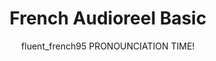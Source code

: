 ---
layout: posts
current: post
title: French Audioreel Basic
author: fluent_french95 PRONOUNCIATION TIME!
tags:
    - audioreel
    - B1
    - A2
    - basic
language: french
published: true
paletes: 
    - winter:
      timeframe:
        start: November
        end: March
      colors:
        - 123412
        - 123412
        - 123412
        - 123412
    - default:
      - colors:
        - 12345
        - 12345
        - 12345
content:
    - text:
        french: "Aujourd'hui est une belle journée et j'ai l'intention de faire une longue promenade dans le parc."
        english: "Today is a beautiful day, and I plan to go for a long walk in the park."
    - text:
        french: "J'adore cuisiner des plats italiens, surtout la pasta avec des tomates fraîches et du basilic."
        english: "I love cooking Italian dishes, especially pasta with fresh tomatoes and basil."
    - text:
        french: "Chaque dimanche, ma famille se réunit pour un grand dîner où nous partageons des histoires et des rires."
        english: "Every Sunday, my family gathers for a big dinner where we share stories and laughter."
    - text:
        french: "Apprendre une nouvelle langue peut être difficile, mais c'est aussi très gratifiant de bien des façons."
        english: "Learning a new language can be challenging, but it is also very rewarding in many ways."
    - text:
        french: "Quand je voyage en Italie, je m'assure toujours de visiter les sites historiques et de savourer la cuisine locale."
        english: "When I travel to Italy, I always make sure to visit the historical sites and enjoy the local cuisine."
    - text:
        french: "Lire des livres en italien a grandement amélioré mon vocabulaire et ma compréhension de la langue."
        english: "Reading books in Italian has greatly improved my vocabulary and understanding of the language."
    - text:
        french: "Mon dessert italien préféré est le tiramisù, que j'aime préparer pour les occasions spéciales."
        english: "My favorite Italian dessert is tiramisu, which I enjoy making for special occasions."
    - text:
        french: "Pendant l'été, j'adore passer mes après-midi sur la plage, profitant du soleil et nageant dans la mer."
        english: "During the summer, I love to spend my afternoons at the beach, soaking up the sun and swimming in the sea."
    - text:
        french: "Chaque matin, je commence ma journée avec une forte tasse de café et une délicieuse viennoiserie de la boulangerie locale."
        english: "Every morning, I start my day with a strong cup of coffee and a delicious pastry from the local bakery."
    - text:
        french: "Explorer les ruelles étroites de Venise est l'une de mes activités préférées quand je visite la ville."
        english: "Exploring the narrow streets of Venice is one of my favorite activities when I visit the city."
    - text:
        french: "Après une longue journée de travail, j'aime me détendre à la maison avec un bon film et un peu de popcorn."
        english: "After a long day at work, I enjoy relaxing at home with a good movie and some popcorn."
    - text:
        french: "Participer à des festivals italiens est une merveilleuse façon de vivre la culture et de rencontrer de nouvelles personnes."
        english: "Attending Italian festivals is a wonderful way to experience the culture and meet new people."
    - text:
        french: "Je pratique souvent mon italien en parlant avec des amis qui sont locuteurs natifs et adorent partager leur culture."
        english: "I often practice my Italian by speaking with friends who are native speakers and love sharing their culture."
    - text:
        french: "La campagne en Toscane est à couper le souffle, avec ses collines vallonnées et ses beaux vignobles."
        english: "The countryside in Tuscany is breathtaking, with its rolling hills and beautiful vineyards."
    - text:
        french: "Cuisiner ensemble avec des amis est un moyen amusant de se lier et d'apprendre de nouvelles recettes les uns des autres."
        english: "Cooking together with friends is a fun way to bond and learn new recipes from each other."
    - text:
        french: "Visiter des galeries d'art et des musées me permet d'apprécier la riche histoire et la créativité des artistes italiens."
        english: "Visiting art galleries and museums allows me to appreciate the rich history and creativity of Italian artists."
    - text:
        french: "Participer à un cours de cuisine en Italie a été une expérience inoubliable qui m'a appris des techniques traditionnelles."
        english: "Taking a cooking class in Italy was an unforgettable experience that taught me traditional techniques."
    - text:
        french: "Écouter de la musique italienne m'aide à améliorer ma prononciation et à comprendre le rythme de la langue."
        english: "Listening to Italian music helps me improve my pronunciation and understand the rhythm of the language."
    - text:
        french: "En me promenant dans les charmantes rues de Florence, je trouve toujours quelque chose de nouveau et d'excitant à découvrir."
        english: "Walking through the charming streets of Florence, I always find something new and exciting to discover."
    - text:
        french: "Pendant les réunions de famille, nous jouons souvent à des jeux et nous rappelons nos souvenirs d'enfance, ce qui nous rapproche davantage."
        english: "At family gatherings, we often play games and reminisce about our childhood memories, which brings us closer together."
    - text:
        french: "Aujourd'hui est une belle journée et j'ai l'intention de faire une longue promenade dans le parc."
        english: "Today is a beautiful day, and I plan to go for a long walk in the park."
    - text:
        french: "J'adore cuisiner des plats italiens, surtout la pasta avec des tomates fraîches et du basilic."
        english: "I love cooking Italian dishes, especially pasta with fresh tomatoes and basil."
    - text:
        french: "Chaque dimanche, ma famille se réunit pour un grand dîner où nous partageons des histoires et des rires."
        english: "Every Sunday, my family gathers for a big dinner where we share stories and laughter."
    - text:
        french: "Apprendre une nouvelle langue peut être difficile, mais c'est aussi très gratifiant de bien des façons."
        english: "Learning a new language can be challenging, but it is also very rewarding in many ways."
    - text:
        french: "Quand je voyage en Italie, je m'assure toujours de visiter les sites historiques et de savourer la cuisine locale."
        english: "When I travel to Italy, I always make sure to visit the historical sites and enjoy the local cuisine."
    - text:
        french: "Lire des livres en italien a grandement amélioré mon vocabulaire et ma compréhension de la langue."
        english: "Reading books in Italian has greatly improved my vocabulary and understanding of the language."
    - text:
        french: "Mon dessert italien préféré est le tiramisù, que j'aime préparer pour les occasions spéciales."
        english: "My favorite Italian dessert is tiramisu, which I enjoy making for special occasions."
    - text:
        french: "Pendant l'été, j'adore passer mes après-midi sur la plage, profitant du soleil et nageant dans la mer."
        english: "During the summer, I love to spend my afternoons at the beach, soaking up the sun and swimming in the sea."
    - text:
        french: "Chaque matin, je commence ma journée avec une forte tasse de café et une délicieuse viennoiserie de la boulangerie locale."
        english: "Every morning, I start my day with a strong cup of coffee and a delicious pastry from the local bakery."
    - text:
        french: "Explorer les ruelles étroites de Venise est l'une de mes activités préférées quand je visite la ville."
        english: "Exploring the narrow streets of Venice is one of my favorite activities when I visit the city."
    - text:
        french: "Après une longue journée de travail, j'aime me détendre à la maison avec un bon film et un peu de popcorn."
        english: "After a long day at work, I enjoy relaxing at home with a good movie and some popcorn."
    - text:
        french: "Participer à des festivals italiens est une merveilleuse façon de vivre la culture et de rencontrer de nouvelles personnes."
        english: "Attending Italian festivals is a wonderful way to experience the culture and meet new people."
    - text:
        french: "Je pratique souvent mon italien en parlant avec des amis qui sont locuteurs natifs et adorent partager leur culture."
        english: "I often practice my Italian by speaking with friends who are native speakers and love sharing their culture."
    - text:
        french: "La campagne en Toscane est à couper le souffle, avec ses collines vallonnées et ses beaux vignobles."
        english: "The countryside in Tuscany is breathtaking, with its rolling hills and beautiful vineyards."
    - text:
        french: "Cuisiner ensemble avec des amis est un moyen amusant de se lier et d'apprendre de nouvelles recettes les uns des autres."
        english: "Cooking together with friends is a fun way to bond and learn new recipes from each other."
    - text:
        french: "Visiter des galeries d'art et des musées me permet d'apprécier la riche histoire et la créativité des artistes italiens."
        english: "Visiting art galleries and museums allows me to appreciate the rich history and creativity of Italian artists."
    - text:
        french: "Participer à un cours de cuisine en Italie a été une expérience inoubliable qui m'a appris des techniques traditionnelles."
        english: "Taking a cooking class in Italy was an unforgettable experience that taught me traditional techniques."
    - text:
        french: "Écouter de la musique italienne m'aide à améliorer ma prononciation et à comprendre le rythme de la langue."
        english: "Listening to Italian music helps me improve my pronunciation and understand the rhythm of the language."
    - text:
        french: "En me promenant dans les charmantes rues de Florence, je trouve toujours quelque chose de nouveau et d'excitant à découvrir."
        english: "Walking through the charming streets of Florence, I always find something new and exciting to discover."
    - text:
        french: "Pendant les réunions de famille, nous jouons souvent à des jeux et nous rappelons nos souvenirs d'enfance, ce qui nous rapproche davantage."
        english: "At family gatherings, we often play games and reminisce about our childhood memories, which brings us closer together."
    - text:
        french: "Quand le printemps arrive, les fleurs dans les jardins commencent à fleurir et tout semble plus vivant."
        english: "When spring arrives, the flowers in the gardens begin to bloom, and everything seems more alive."
    - text:
        french: "J'aime me promener le long de la rivière au coucher du soleil, quand le ciel est peint de couleurs merveilleuses."
        english: "I enjoy walking along the river at sunset when the sky is painted with wonderful colors."
    - text:
        french: "Chaque été, nous organisons un voyage en famille pour explorer ensemble de nouvelles villes et cultures."
        english: "Every summer, we organize a family trip to explore new cities and cultures together."
    - text:
        french: "Pendant le week-end, j'aime visiter les marchés locaux pour acheter des fruits et légumes frais."
        english: "During the weekend, I enjoy visiting local markets to buy fresh fruits and vegetables."
    - text:
        french: "J'ai toujours rêvé de visiter Rome et de voir le Colisée, un symbole de l'histoire ancienne."
        english: "I have always dreamed of visiting Rome and seeing the Colosseum, a symbol of ancient history."
    - text:
        french: "Quand je cuisine, j'aime écouter de la musique italienne pour rendre l'atmosphère plus vivante et amusante."
        english: "When I cook, I like to listen to Italian music to make the atmosphere livelier and more fun."
    - text:
        french: "Les traditions de Noël en Italie sont fascinantes, avec des plats spéciaux et des célébrations en famille."
        english: "Italian Christmas traditions are fascinating, with special dishes and family celebrations."
    - text:
        french: "Lors de ma dernière visite à Naples, j'ai goûté à la véritable pizza napolitaine et c'était délicieux."
        english: "During my last visit to Naples, I tasted authentic Neapolitan pizza, and it was delicious."
    - text:
        french: "Quand j'étais enfant, je passais les étés chez mes grands-parents à la campagne, où j'apprenais à jardiner."
        english: "When I was a child, I spent summers at my grandparents' house in the countryside, where I learned to tend the garden."
    - text:
        french: "Pratiquer des sports de plein air est un excellent moyen de rester en forme et de profiter de la beauté de la nature."
        english: "Practicing outdoor sports is a great way to stay fit and enjoy the beauty of nature."
    - text:
        french: "Les soirées d'été sont parfaites pour organiser des barbecues avec des amis et profiter de la bonne compagnie."
        english: "Summer evenings are perfect for hosting barbecues with friends and enjoying good company."
    - text:
        french: "J'aime découvrir de nouveaux restaurants et savourer des plats typiques de la cuisine régionale italienne."
        english: "I love discovering new restaurants and savoring typical dishes from Italian regional cuisine."
    - text:
        french: "Pendant les vacances, j'aime lire des livres qui me transportent dans des mondes lointains et fascinants."
        english: "During the holidays, I enjoy reading books that transport me to distant and fascinating worlds."
    - text:
        french: "Chaque fois que je visite Milan, je ne peux m'empêcher de faire du shopping dans les célèbres boutiques du centre-ville."
        english: "Every time I visit Milan, I can't help but shop in the famous boutiques downtown."
    - text:
        french: "Les randonnées en montagne sont une merveilleuse façon de se détendre et d'apprécier la beauté du paysage."
        english: "Hiking in the mountains is a wonderful way to relax and appreciate the beauty of the landscape."
    - text:
        french: "Quand il pleut, j'aime rester à la maison et regarder des films passionnants avec une tasse de thé chaud."
        english: "When it rains, I enjoy staying home and watching thrilling movies with a cup of hot tea."
    - text:
        french: "Les fêtes d'anniversaire sont toujours l'occasion de réunir amis et famille dans une atmosphère festive."
        english: "Birthday parties are always an occasion to gather friends and family in a festive atmosphere."
    - text:
        french: "Quand j'ai besoin d'inspiration, j'aime me promener dans les musées d'art pour admirer des œuvres extraordinaires."
        english: "When I need inspiration, I enjoy walking through art museums to admire extraordinary works."
    - text:
        french: "Les collines du Chianti sont célèbres pour leurs vignobles et offrent des panoramas à couper le souffle tout au long de l'année."
        english: "The Chianti hills are famous for their vineyards and offer breathtaking views throughout the year."
    - text:
        french: "Chaque année, je participe à un marathon local pour soutenir la communauté et maintenir un mode de vie actif."
        english: "Every year, I participate in a local marathon to support the community and maintain an active lifestyle."
    - text:
        french: "Chaque fois que je visite Florence, je me perds parmi les merveilles artistiques et l'architecture historique de la ville."
        english: "Every time I visit Florence, I get lost among the artistic wonders and historical architecture of the city."
    - text:
        french: "Quand j'ai besoin de me détendre, j'aime faire du yoga le matin en écoutant le chant des oiseaux."
        english: "When I need to relax, I enjoy doing yoga in the morning while listening to the birds singing."
    - text:
        french: "Pendant l'hiver, ma famille et moi allons toujours skier dans les montagnes, nous amusant ensemble dans la neige."
        english: "During the winter, my family and I always go skiing in the mountains, having fun together in the snow."
    - text:
        french: "J'aime cuisiner des plats traditionnels italiens, comme le risotto à la milanaise, pour surprendre mes amis."
        english: "I enjoy cooking traditional Italian dishes, like risotto alla Milanese, to surprise my friends."
    - text:
        french: "Chaque été, je participe à un festival de musique en plein air où je peux écouter des groupes locaux et danser avec des amis."
        english: "Every summer, I attend an outdoor music festival where I can listen to local bands and dance with friends."
    - text:
        french: "Quand j'étais jeune, je rêvais de devenir astronaute et de voyager dans l'espace pour explorer de nouveaux mondes."
        english: "When I was young, I dreamed of becoming an astronaut and traveling in space to explore new worlds."
    - text:
        french: "Visiter les marchés aux puces est un moyen amusant de trouver des objets uniques et de découvrir l'histoire d'un lieu."
        english: "Visiting flea markets is a fun way to find unique items and discover the history of a place."
    - text:
        french: "Pendant les vacances d'été, j'aime voyager en train pour admirer les paysages italiens qui défilent par la fenêtre."
        english: "During the summer holidays, I enjoy traveling by train to admire the Italian landscapes flowing by the window."
    - text:
        french: "Quand nous organisons un dîner, nous aimons préparer différents plats et partager les recettes avec nos invités."
        english: "When we host a dinner, we enjoy preparing different dishes and sharing the recipes with our guests."
    - text:
        french: "Les traditions culinaires italiennes varient d'une région à l'autre, faisant de chaque plat une expérience unique."
        english: "Italian culinary traditions vary from region to region, making each dish a unique experience."
    - text:
        french: "En me promenant dans les rues de Bologne, j'ai découvert des restaurants accueillants servant des plats délicieux et authentiques."
        english: "Walking through the streets of Bologna, I discovered cozy restaurants serving delicious and authentic dishes."
    - text:
        french: "Quand j'ai besoin d'une pause, j'aime m'asseoir dans un café et observer la vie qui s'écoule autour de moi."
        english: "When I need a break, I enjoy sitting in a café and watching life unfold around me."
    - text:
        french: "Les îles italiennes, comme Capri et Sicile, offrent des plages enchanteresses et des panoramas à couper le souffle."
        english: "The Italian islands, like Capri and Sicily, offer enchanting beaches and breathtaking views that leave you speechless."
    - text:
        french: "Organiser un pique-nique dans le parc avec des amis est un moyen parfait de profiter de la belle saison et de la compagnie."
        english: "Organizing a picnic in the park with friends is a perfect way to enjoy the beautiful weather and good company."
    - text:
        french: "Quand je visite les villes italiennes, j'aime essayer les glaces artisanales, qui sont toujours fraîches et délicieuses."
        english: "When I visit Italian cities, I love trying artisanal gelato, which is always fresh and delicious."
    - text:
        french: "Les histoires racontées par les grands-parents sont pleines de sagesse et nous enseignent beaucoup sur notre famille et nos racines."
        english: "The stories told by grandparents are full of wisdom and teach us a lot about our family and our roots."
   
---